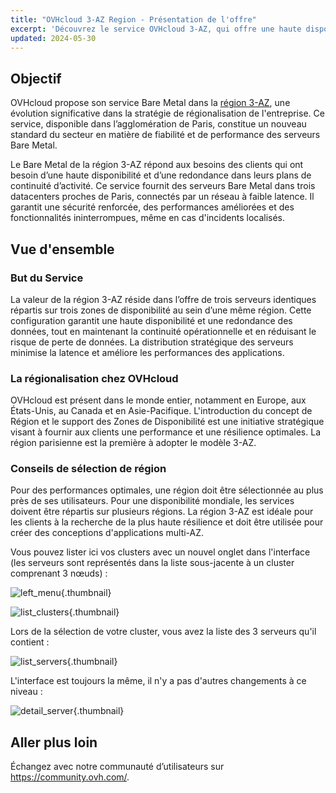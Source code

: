 ```yaml
---
title: "OVHcloud 3-AZ Region - Présentation de l'offre"
excerpt: 'Découvrez le service OVHcloud 3-AZ, qui offre une haute disponibilité et une redondance inégalées entre trois datacenters'
updated: 2024-05-30
---
```


## Objectif

OVHcloud propose son service Bare Metal dans la [région 3-AZ](/links/bare-metal/regions), une évolution significative dans la stratégie de régionalisation de l'entreprise. Ce service, disponible dans l’agglomération de Paris, constitue un nouveau standard du secteur en matière de fiabilité et de performance des serveurs Bare Metal.

Le Bare Metal de la région 3-AZ répond aux besoins des clients qui ont besoin d’une haute disponibilité et d’une redondance dans leurs plans de continuité d’activité. Ce service fournit des serveurs Bare Metal dans trois datacenters proches de Paris, connectés par un réseau à faible latence. Il garantit une sécurité renforcée, des performances améliorées et des fonctionnalités ininterrompues, même en cas d'incidents localisés.

## Vue d'ensemble

### But du Service

La valeur de la région 3-AZ réside dans l’offre de trois serveurs identiques répartis sur trois zones de disponibilité au sein d’une même région. Cette configuration garantit une haute disponibilité et une redondance des données, tout en maintenant la continuité opérationnelle et en réduisant le risque de perte de données. La distribution stratégique des serveurs minimise la latence et améliore les performances des applications.

### La régionalisation chez OVHcloud

OVHcloud est présent dans le monde entier, notamment en Europe, aux États-Unis, au Canada et en Asie-Pacifique. L'introduction du concept de Région et le support des Zones de Disponibilité est une initiative stratégique visant à fournir aux clients une performance et une résilience optimales. La région parisienne est la première à adopter le modèle 3-AZ.

### Conseils de sélection de région

Pour des performances optimales, une région doit être sélectionnée au plus près de ses utilisateurs. Pour une disponibilité mondiale, les services doivent être répartis sur plusieurs régions. La région 3-AZ est idéale pour les clients à la recherche de la plus haute résilience et doit être utilisée pour créer des conceptions d'applications multi-AZ.

Vous pouvez lister ici vos clusters avec un nouvel onglet dans l'interface (les serveurs sont représentés dans la liste sous-jacente à un cluster comprenant 3 nœuds) :

![left_menu](images/01-20240513-blur.png){.thumbnail}

![list_clusters](images/02-20240513-blur.png){.thumbnail}

Lors de la sélection de votre cluster, vous avez la liste des 3 serveurs qu'il contient :

![list_servers](images/03-20240513-blur.png){.thumbnail}

L'interface est toujours la même, il n'y a pas d'autres changements à ce niveau :

![detail_server](images/04-20240513-blur.png){.thumbnail}

## Aller plus loin

Échangez avec notre communauté d’utilisateurs sur <https://community.ovh.com/>.
